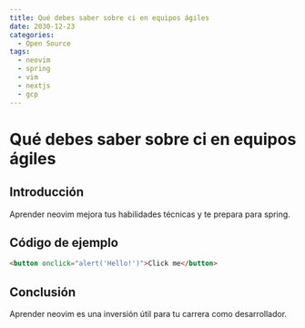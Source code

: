 ```yaml
---
title: Qué debes saber sobre ci en equipos ágiles
date: 2030-12-23
categories:
  - Open Source
tags:
  - neovim
  - spring
  - vim
  - nextjs
  - gcp
---
```


# Qué debes saber sobre ci en equipos ágiles

## Introducción

Aprender neovim mejora tus habilidades técnicas y te prepara para spring.

## Código de ejemplo

```html
<button onclick="alert('Hello!')">Click me</button>
```

## Conclusión

Aprender neovim es una inversión útil para tu carrera como desarrollador.